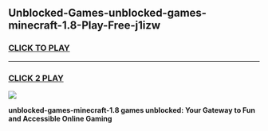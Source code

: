 
## Unblocked-Games-unblocked-games-minecraft-1.8-Play-Free-j1izw
<h3>
<a href="https://premium76.site?title=unblocked-games-minecraft-1.8&ref=23A">CLICK TO PLAY</a></h3>
<hr>

<h3>
<a href="https://premium76.site?title=unblocked-games-minecraft-1.8&ref=23A">CLICK 2 PLAY</a>
  
</h3>

<a href="https://premium76.site?title=unblocked-games-minecraft-1.8&ref=23A"><img src="https://clearcache.store/games.png"></a>


**unblocked-games-minecraft-1.8 games unblocked: Your Gateway to Fun and Accessible Online Gaming**

